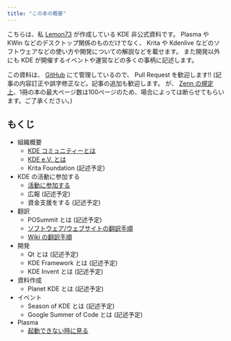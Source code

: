 ```yaml
---
title: "この本の概要"
---
```

こちらは、私 [Lemon73](https://github.com/Lemon73-Computing) が作成している KDE 非公式資料です。
Plasma や KWin などのデスクトップ関係のものだけでなく、 Krita や Kdenlive などのソフトウェアなどの使い方や開発についての解説などを載せます。
また開発以外にも KDE が開催するイベントや運営などの多くの事柄に記述します。

この資料は、 [GitHub](https://github.com/Lemon73-Computing/articles-zenn/tree/main/books/1c63136e9b6123) にて管理しているので、 Pull Request を歓迎します!!
(記事の内容訂正や誤字修正など。記事の追加も歓迎します。
が、 [Zenn の規定上](https://zenn.dev/zenn/articles/zenn-cli-guide#最大チャプター数)、1冊の本の最大ページ数は100ページのため、場合によっては断らせてもらいます。ご了承ください。)

## もくじ
- 組織概要
  - [KDE コミュニティーとは](./2.about.md)
  - [KDE e.V. とは](./3.ev.md)
  - Krita Foundation (記述予定)
- KDE の活動に参加する
  - [活動に参加する](./10.contribution.md)
  - 広報 (記述予定)
  - 資金支援をする (記述予定)
- 翻訳
  - POSummit とは (記述予定)
  - [ソフトウェア/ウェブサイトの翻訳手順](./20.translation.md)
  - [Wiki の翻訳手順](./21.translation-wiki.md)
- 開発
  - Qt とは (記述予定)
  - KDE Framework とは (記述予定)
  - KDE Invent とは (記述予定)
- 資料作成
  - Planet KDE とは (記述予定)
- イベント
  - Season of KDE とは (記述予定)
  - Google Summer of Code とは (記述予定)
- Plasma
  - [起動できない時に見る](./49.grub-fix.md)
